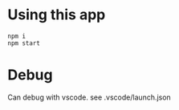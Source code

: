 # Using this app

```shell
npm i
npm start
```

# Debug

Can debug with vscode. see .vscode/launch.json
